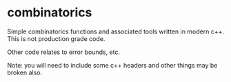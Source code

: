 # combinatorics
Simple combinatorics functions and associated tools written in modern c++.  This is not production grade code.

Other code relates to error bounds, etc.

Note: you will need to include some c++ headers and other things may be broken also.
